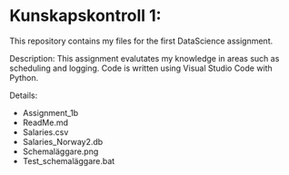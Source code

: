 # Kunskapskontroll 1:

This repository contains my files for the first DataScience assignment.

Description: This assignment evalutates my knowledge in areas such as scheduling and logging. Code is written using Visual Studio Code with Python.

Details: 

- Assignment_1b
- ReadMe.md
- Salaries.csv
- Salaries_Norway2.db
- Schemaläggare.png
- Test_schemaläggare.bat
